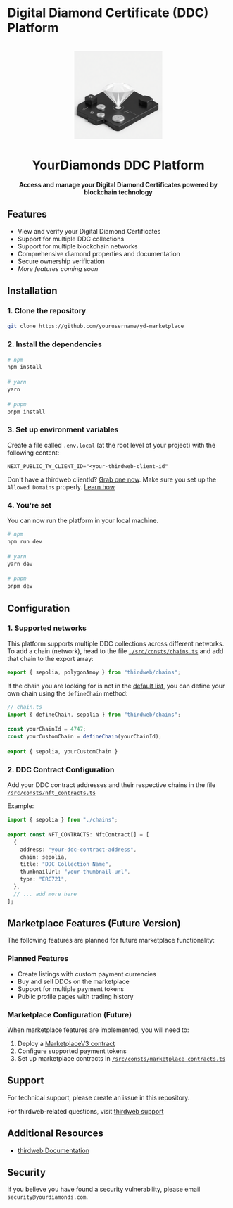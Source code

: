 # Digital Diamond Certificate (DDC) Platform

<p align="center">
    <br />
    <img src="public/images/homepage-hero-diamond.png" width="200" alt="Digital Diamond Certificate"/>
    <br />
</p>

<h1 align="center">YourDiamonds DDC Platform</h1>

<p align="center"><strong>Access and manage your Digital Diamond Certificates powered by blockchain technology</strong></p>

## Features
- View and verify your Digital Diamond Certificates
- Support for multiple DDC collections
- Support for multiple blockchain networks
- Comprehensive diamond properties and documentation
- Secure ownership verification
- _More features coming soon_

## Installation
### 1. Clone the repository
```bash
git clone https://github.com/yourusername/yd-marketplace
```

### 2. Install the dependencies
```bash
# npm
npm install

# yarn
yarn

# pnpm
pnpm install
```

### 3. Set up environment variables
Create a file called `.env.local` (at the root level of your project) with the following content:
```
NEXT_PUBLIC_TW_CLIENT_ID="<your-thirdweb-client-id"
```
Don't have a thirdweb clientId? [Grab one now](https://thirdweb.com/dashboard/settings/api-keys). Make sure you set up the `Allowed Domains` properly. [Learn how](https://portal.thirdweb.com/account/api-keys)

### 4. You're set
You can now run the platform in your local machine.
```bash
# npm
npm run dev

# yarn
yarn dev

# pnpm
pnpm dev
```

## Configuration

### 1. Supported networks
This platform supports multiple DDC collections across different networks. To add a chain (network), head to the file [`./src/consts/chains.ts`](./src/consts/chains.ts) and add that chain to the export array:
```typescript
export { sepolia, polygonAmoy } from "thirdweb/chains";
```

If the chain you are looking for is not in the [default list](https://portal.thirdweb.com/references/typescript/v5/variables), you can define your own chain using the `defineChain` method:

```typescript
// chain.ts
import { defineChain, sepolia } from "thirdweb/chains";

const yourChainId = 4747;
const yourCustomChain = defineChain(yourChainId);

export { sepolia, yourCustomChain }
```

### 2. DDC Contract Configuration
Add your DDC contract addresses and their respective chains in the file [`/src/consts/nft_contracts.ts`](/src/consts/nft_contracts.ts)

Example:
```typescript
import { sepolia } from "./chains";

export const NFT_CONTRACTS: NftContract[] = [
  {
    address: "your-ddc-contract-address",
    chain: sepolia,
    title: "DDC Collection Name",
    thumbnailUrl: "your-thumbnail-url",
    type: "ERC721",
  },
  // ... add more here
];
```

## Marketplace Features (Future Version)
The following features are planned for future marketplace functionality:

### Planned Features
- Create listings with custom payment currencies
- Buy and sell DDCs on the marketplace
- Support for multiple payment tokens
- Public profile pages with trading history

### Marketplace Configuration (Future)
When marketplace features are implemented, you will need to:
1. Deploy a [MarketplaceV3 contract](https://thirdweb.com/thirdweb.eth/MarketplaceV3)
2. Configure supported payment tokens
3. Set up marketplace contracts in [`/src/consts/marketplace_contracts.ts`](/src/consts/marketplace_contract.ts)

## Support

For technical support, please create an issue in this repository.

For thirdweb-related questions, visit [thirdweb support](https://thirdweb.com/support)

## Additional Resources

- [thirdweb Documentation](https://portal.thirdweb.com/typescript/v5)

## Security

If you believe you have found a security vulnerability, please email `security@yourdiamonds.com`.

